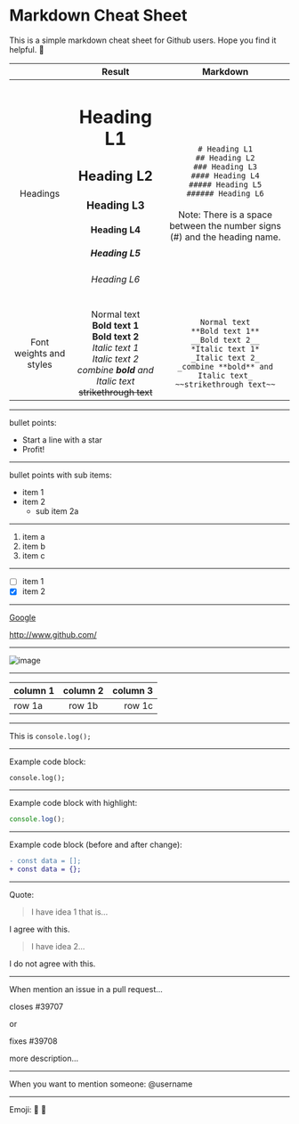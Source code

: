 # Markdown Cheat Sheet

This is a simple markdown cheat sheet for Github users. Hope you find it helpful. 🙂

||Result|Markdown|
|:---:|:---:|:---:|
|Headings|<h1>Heading L1</h1> <h2>Heading L2</h2> <h3>Heading L3</h3> <h4>Heading L4</h4> <h5>Heading L5</h5> <h6>Heading L6</h6>|`# Heading L1`<br> `## Heading L2`<br> `### Heading L3`<br> `#### Heading L4`<br> `##### Heading L5`<br> `###### Heading L6`<br><br> Note: There is a space between the number signs (#) and the heading name.|
|Font weights and styles|Normal text<br>  **Bold text 1**<br> __Bold text 2__<br> *Italic text 1*<br> _Italic text 2_<br> _combine **bold** and Italic text_<br> ~~strikethrough text~~|`Normal text`<br>  `**Bold text 1**`<br> `__Bold text 2__`<br> `*Italic text 1*`<br> `_Italic text 2_`<br> `_combine **bold** and Italic text_`<br> `~~strikethrough text~~`|


---
bullet points:

* Start a line with a star
* Profit!

---
bullet points with sub items:
- item 1
- item 2
  - sub item 2a
--- 

1. item a
1. item b
1. item c
---

- [ ] item 1 
- [x] item 2
---

[Google](www.google.com)

http://www.github.com/

---

![image](https://images.unsplash.com/photo-1606923025907-13b6d83092ef?ixid=MXwxMjA3fDB8MHxwaG90by1wYWdlfHx8fGVufDB8fHw%3D&ixlib=rb-1.2.1&auto=format&fit=crop&w=500&q=80)

---

|column 1|column 2|column 3|
|:---|:---:|---:|
|row 1a|row 1b|row 1c|

---

This is `console.log();`

--- 

Example code block:
```
console.log();
```
---

Example code block with highlight:
```js
console.log();
```
---

Example code block (before and after change):
```diff
- const data = [];
+ const data = {};
```
---

Quote:
> I have idea 1 that is...

I agree with this.

> I have idea 2...

I do not agree with this.

---

When mention an issue in a pull request...

closes #39707

or

fixes #39708

more description...

---
When you want to mention someone: @username

---
Emoji: 🙂 👋
